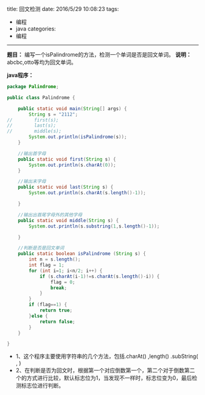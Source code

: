 title: 回文检测
date: 2016/5/29 10:08:23
tags:
- 编程
- java
categories:
- 编程
---

**题目：** 编写一个isPalindrome的方法，检测一个单词是否是回文单词。
**说明：** abcbc,otto等均为回文单词。

**java程序：**
```java
package Palindrome;

public class Palindrome {

    public static void main(String[] args) {
        String s = "2112";
//        first(s);
//        last(s);
//        middle(s);
        System.out.println(isPalindrome(s));
    }

    //输出首字母
    public static void first(String s) {
        System.out.println(s.charAt(0));
    }

    //输出末字母
    public static void last(String s) {
        System.out.println(s.charAt(s.length()-1));

    }

    //输出出首尾字母外的其他字母
    public static void middle(String s) {
        System.out.println(s.substring(1,s.length()-1));

    }

    //判断是否是回文单词
    public static boolean isPalindrome (String s) {
        int n = s.length();
        int flag = 1;
        for (int i=1; i<n/2; i++) {
            if (s.charAt(i-1)!=s.charAt(s.length()-i)) {
                flag = 0;
                break;
            }
        }
        if (flag==1) {
            return true;
        }else {
            return false;
        }
    }

}

```
- 1、这个程序主要使用字符串的几个方法，包括.charAt() ,length() .subString( , )
- 2、在判断是否为回文时，根据第一个对应倒数第一个，第二个对于倒数第二个的方式进行比较，默认标志位为1，当发现不一样时，标志位变为0，最后检测标志位进行判断。
